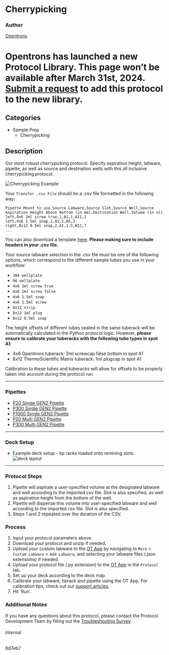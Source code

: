 # Cherrypicking

### Author
[Opentrons](https://opentrons.com/)


# Opentrons has launched a new Protocol Library. This page won’t be available after March 31st, 2024. [Submit a request](https://docs.google.com/forms/d/e/1FAIpQLSdYYp9QCKow4nn0KlCVsMS3HX0eJ0N9O7-erajKvcpT0lWbSg/viewform) to add this protocol to the new library.

## Categories
* Sample Prep
	* Cherrypicking

## Description

Our most robust cherrypicking protocol. Specify aspiration height, labware, pipette, as well as source and destination wells with this all inclusive cherrypicking protocol.

![Cherrypicking Example](https://opentrons-protocol-library-website.s3.amazonaws.com/custom-README-images/cherrypicking/cherrypicking_example.png)

Your `Transfer .csv File` should be a .csv file formatted in the following way:

```
Pipette Mount to use,Source Labware,Source Slot,Source Well,Source Aspiration Height Above Bottom (in mm),Destination Well,Volume (in ul)
left,4x6 2ml screw true,1,A1,1,A11,1
left,4x6 1.5ml snap,1,A1,1,A5,3
right,8x12 0.5ml snap,2,A1,1.5,H12,7
...
```
You can also download a template [here](https://opentrons-protocol-library-website.s3.amazonaws.com/custom-README-images/6d7eb7/ex.csv). **Please making sure to include headers in your .csv file.**

Your source labware selection in the .csv file must be one of the following options, which correspond to the different sample tubes you use in your workflow:
* `384 wellplate`
* `96 wellplate`
* `4x6 2ml screw true`
* `4x6 2ml screw false`
* `4x6 1.5ml snap`
* `4x6 1.5ml screw`
* `8x12 strip`
* `8x12 1ml plug`
* `8x12 0.5ml snap`

The height offsets of different tubes seated in the same tuberack will be automatically calculated in the Python protocol logic. However, **please ensure to calibrate your tuberacks with the following tube types in spot A1**:
* 4x6 Opentrons tuberack: 2ml screwcap false bottom in spot A1
* 8x12 ThermoScientific Matrix tuberack: 1ml plugcap in spot A1

Calibration to these tubes and tuberacks will allow for offsets to be properly taken into account during the protocol run.

---

### Pipettes
* [P20 Single GEN2 Pipette](https://opentrons.com/pipettes/)
* [P300 Single GEN2 Pipette](https://opentrons.com/pipettes/)
* [P1000 Single GEN2 Pipette](https://opentrons.com/pipettes/)
* [P20 Multi GEN2 Pipette](https://opentrons.com/pipettes/)
* [P300 Multi GEN2 Pipette](https://opentrons.com/pipettes/)

---

### Deck Setup
* Example deck setup - tip racks loaded onto remining slots.
![deck layout](https://opentrons-protocol-library-website.s3.amazonaws.com/custom-README-images/6d7eb7/deck.png)

---

### Protocol Steps
1. Pipette will aspirate a user-specified volume at the designated labware and well according to the imported csv file. Slot is also specified, as well as aspiration height from the bottom of the well.
2. Pipette will dispense this volume into user-specified labware and well according to the imported csv file. Slot is also specified.
3. Steps 1 and 2 repeated over the duration of the CSV.

### Process
1. Input your protocol parameters above.
2. Download your protocol and unzip if needed.
3. Upload your custom labware to the [OT App](https://opentrons.com/ot-app) by navigating to `More` > `Custom Labware` > `Add Labware`, and selecting your labware files (.json extensions) if needed.
4. Upload your protocol file (.py extension) to the [OT App](https://opentrons.com/ot-app) in the `Protocol` tab.
5. Set up your deck according to the deck map.
6. Calibrate your labware, tiprack and pipette using the OT App. For calibration tips, check out our [support articles](https://support.opentrons.com/en/collections/1559720-guide-for-getting-started-with-the-ot-2).
7. Hit 'Run'.

### Additional Notes
If you have any questions about this protocol, please contact the Protocol Development Team by filling out the [Troubleshooting Survey](https://protocol-troubleshooting.paperform.co/).

###### Internal
6d7eb7
